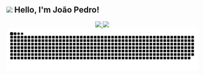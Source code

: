 ## <img src="https://raw.githubusercontent.com/alexnaiman/alexnaiman/master/resources/welcomeglitch.gif" width="50px" /> Hello, I'm João Pedro!

<div align="center">
  <a href="https://github.com/ellen2121">
  <img height="180em" src="https://github-readme-stats.vercel.app/api?username=jpedroreiss&show_icons=true&theme=tokyonight&include_all_commits=true&count_private=true"/>
  <img height="180em" src="https://github-readme-stats.vercel.app/api/top-langs/?username=jpedroreiss&&layout=compact&hide=shell&theme=tokyonight"/>
</div>

<img src="https://raw.githubusercontent.com/Platane/snk/output/github-contribution-grid-snake.svg"/>


